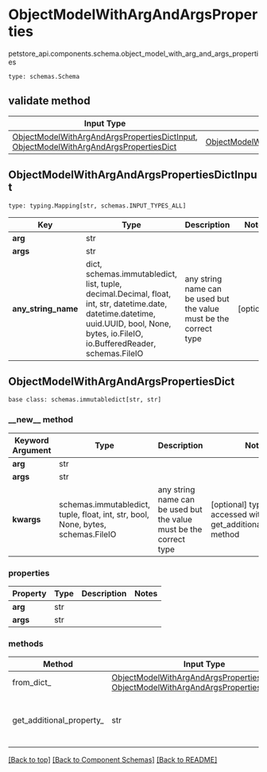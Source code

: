 # ObjectModelWithArgAndArgsProperties
petstore_api.components.schema.object_model_with_arg_and_args_properties
```
type: schemas.Schema
```

## validate method
Input Type | Return Type | Notes
------------ | ------------- | -------------
[ObjectModelWithArgAndArgsPropertiesDictInput](#objectmodelwithargandargspropertiesdictinput), [ObjectModelWithArgAndArgsPropertiesDict](#objectmodelwithargandargspropertiesdict) | [ObjectModelWithArgAndArgsPropertiesDict](#objectmodelwithargandargspropertiesdict) |

## ObjectModelWithArgAndArgsPropertiesDictInput
```
type: typing.Mapping[str, schemas.INPUT_TYPES_ALL]
```
Key | Type |  Description | Notes
------------ | ------------- | ------------- | -------------
**arg** | str |  |
**args** | str |  |
**any_string_name** | dict, schemas.immutabledict, list, tuple, decimal.Decimal, float, int, str, datetime.date, datetime.datetime, uuid.UUID, bool, None, bytes, io.FileIO, io.BufferedReader, schemas.FileIO | any string name can be used but the value must be the correct type | [optional]

## ObjectModelWithArgAndArgsPropertiesDict
```
base class: schemas.immutabledict[str, str]

```
### &lowbar;&lowbar;new&lowbar;&lowbar; method
Keyword Argument | Type | Description | Notes
---------------- | ---- | ----------- | -----
**arg** | str |  |
**args** | str |  |
**kwargs** | schemas.immutabledict, tuple, float, int, str, bool, None, bytes, schemas.FileIO | any string name can be used but the value must be the correct type | [optional] typed value is accessed with the get_additional_property_ method

### properties
Property | Type | Description | Notes
-------- | ---- | ----------- | -----
**arg** | str |  |
**args** | str |  |

### methods
Method | Input Type | Return Type | Notes
------ | ---------- | ----------- | ------
from_dict_ | [ObjectModelWithArgAndArgsPropertiesDictInput](#objectmodelwithargandargspropertiesdictinput), [ObjectModelWithArgAndArgsPropertiesDict](#objectmodelwithargandargspropertiesdict) | [ObjectModelWithArgAndArgsPropertiesDict](#objectmodelwithargandargspropertiesdict) | a constructor
get_additional_property_ | str | schemas.immutabledict, tuple, float, int, str, bool, None, bytes, schemas.FileIO, schemas.Unset }} | provides type safety for additional properties

[[Back to top]](#top) [[Back to Component Schemas]](../../../README.md#Component-Schemas) [[Back to README]](../../../README.md)
